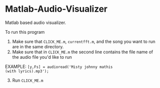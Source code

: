 # Matlab-Audio-Visualizer
Matlab based audio visualizer.

To run this program
1. Make sure that <code>CLICK_ME.m</code>, <code>currentfft.m</code>, and the song you want to run are in the same directory.
2. Make sure that in <code>CLICK_ME.m</code> the second line contains the file name of the audio file you'd like to run

  <bold>EXAMPLE:</bold> <code>[y,Fs] = audioread('Misty johnny mathis (with lyrics).mp3');</code>

3. Run <code>CLICK_ME.m</code>


